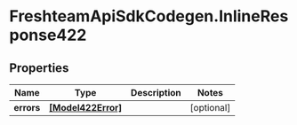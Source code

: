 # FreshteamApiSdkCodegen.InlineResponse422

## Properties

| Name       | Type                                    | Description | Notes      |
| ---------- | --------------------------------------- | ----------- | ---------- |
| **errors** | [**[Model422Error]**](Model422Error.md) |             | [optional] |
